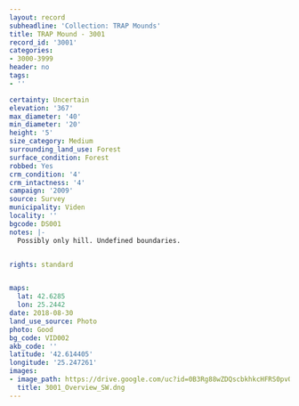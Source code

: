 ```yaml
---
layout: record
subheadline: 'Collection: TRAP Mounds'
title: TRAP Mound - 3001
record_id: '3001'
categories:
- 3000-3999
header: no
tags:
- ''

certainty: Uncertain
elevation: '367'
max_diameter: '40'
min_diameter: '20'
height: '5'
size_category: Medium
surrounding_land_use: Forest
surface_condition: Forest
robbed: Yes
crm_condition: '4'
crm_intactness: '4'
campaign: '2009'
source: Survey
municipality: Viden
locality: ''
bgcode: DS001
notes: |-
  Possibly only hill. Undefined boundaries.


rights: standard


maps:
  lat: 42.6285
  lon: 25.2442
date: 2018-08-30
land_use_source: Photo
photo: Good
bg_code: VID002
akb_code: ''
latitude: '42.614405'
longitude: '25.247261'
images:
- image_path: https://drive.google.com/uc?id=0B3Rg88wZDQscbkhkcHFRS0pvQmc
  title: 3001_Overview_SW.dng
---
```

